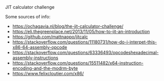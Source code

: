 JIT calculator challenge

Some sources of info:

- https://ochagavia.nl/blog/the-jit-calculator-challenge/
- https://eli.thegreenplace.net/2013/11/05/how-to-jit-an-introduction
- https://github.com/mattnappo/jitcalc
- https://stackoverflow.com/questions/11180731/how-do-i-interpet-this-x86-64-assembly-opcode
- https://stackoverflow.com/questions/63336493/opcodeshexadecimal-assembly-instructions
- https://stackoverflow.com/questions/15511482/x64-instruction-encoding-and-the-modrm-byte
- https://www.felixcloutier.com/x86/
